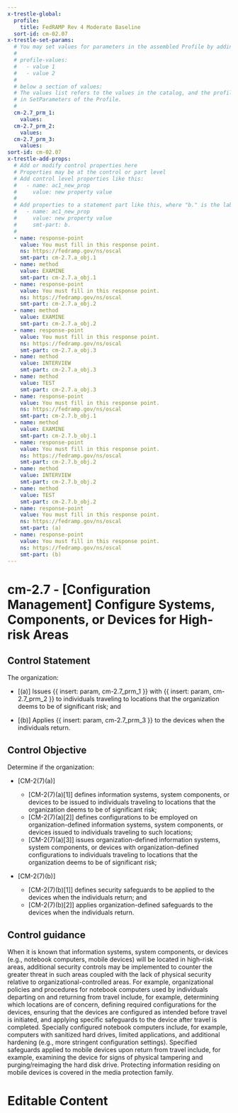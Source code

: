 ```yaml
---
x-trestle-global:
  profile:
    title: FedRAMP Rev 4 Moderate Baseline
  sort-id: cm-02.07
x-trestle-set-params:
  # You may set values for parameters in the assembled Profile by adding
  #
  # profile-values:
  #   - value 1
  #   - value 2
  #
  # below a section of values:
  # The values list refers to the values in the catalog, and the profile-values represent values
  # in SetParameters of the Profile.
  #
  cm-2.7_prm_1:
    values:
  cm-2.7_prm_2:
    values:
  cm-2.7_prm_3:
    values:
sort-id: cm-02.07
x-trestle-add-props:
  # Add or modify control properties here
  # Properties may be at the control or part level
  # Add control level properties like this:
  #   - name: ac1_new_prop
  #     value: new property value
  #
  # Add properties to a statement part like this, where "b." is the label of the target statement part
  #   - name: ac1_new_prop
  #     value: new property value
  #     smt-part: b.
  #
  - name: response-point
    value: You must fill in this response point.
    ns: https://fedramp.gov/ns/oscal
    smt-part: cm-2.7.a_obj.1
  - name: method
    value: EXAMINE
    smt-part: cm-2.7.a_obj.1
  - name: response-point
    value: You must fill in this response point.
    ns: https://fedramp.gov/ns/oscal
    smt-part: cm-2.7.a_obj.2
  - name: method
    value: EXAMINE
    smt-part: cm-2.7.a_obj.2
  - name: response-point
    value: You must fill in this response point.
    ns: https://fedramp.gov/ns/oscal
    smt-part: cm-2.7.a_obj.3
  - name: method
    value: INTERVIEW
    smt-part: cm-2.7.a_obj.3
  - name: method
    value: TEST
    smt-part: cm-2.7.a_obj.3
  - name: response-point
    value: You must fill in this response point.
    ns: https://fedramp.gov/ns/oscal
    smt-part: cm-2.7.b_obj.1
  - name: method
    value: EXAMINE
    smt-part: cm-2.7.b_obj.1
  - name: response-point
    value: You must fill in this response point.
    ns: https://fedramp.gov/ns/oscal
    smt-part: cm-2.7.b_obj.2
  - name: method
    value: INTERVIEW
    smt-part: cm-2.7.b_obj.2
  - name: method
    value: TEST
    smt-part: cm-2.7.b_obj.2
  - name: response-point
    value: You must fill in this response point.
    ns: https://fedramp.gov/ns/oscal
    smt-part: (a)
  - name: response-point
    value: You must fill in this response point.
    ns: https://fedramp.gov/ns/oscal
    smt-part: (b)
---
```


# cm-2.7 - \[Configuration Management\] Configure Systems, Components, or Devices for High-risk Areas

## Control Statement

The organization:

- \[(a)\] Issues {{ insert: param, cm-2.7_prm_1 }} with {{ insert: param, cm-2.7_prm_2 }} to individuals traveling to locations that the organization deems to be of significant risk; and

- \[(b)\] Applies {{ insert: param, cm-2.7_prm_3 }} to the devices when the individuals return.

## Control Objective

Determine if the organization:

- \[CM-2(7)(a)\]

  - \[CM-2(7)(a)[1]\] defines information systems, system components, or devices to be issued to individuals traveling to locations that the organization deems to be of significant risk;
  - \[CM-2(7)(a)[2]\] defines configurations to be employed on organization-defined information systems, system components, or devices issued to individuals traveling to such locations;
  - \[CM-2(7)(a)[3]\] issues organization-defined information systems, system components, or devices with organization-defined configurations to individuals traveling to locations that the organization deems to be of significant risk;

- \[CM-2(7)(b)\]

  - \[CM-2(7)(b)[1]\] defines security safeguards to be applied to the devices when the individuals return; and
  - \[CM-2(7)(b)[2]\] applies organization-defined safeguards to the devices when the individuals return.

## Control guidance

When it is known that information systems, system components, or devices (e.g., notebook computers, mobile devices) will be located in high-risk areas, additional security controls may be implemented to counter the greater threat in such areas coupled with the lack of physical security relative to organizational-controlled areas. For example, organizational policies and procedures for notebook computers used by individuals departing on and returning from travel include, for example, determining which locations are of concern, defining required configurations for the devices, ensuring that the devices are configured as intended before travel is initiated, and applying specific safeguards to the device after travel is completed. Specially configured notebook computers include, for example, computers with sanitized hard drives, limited applications, and additional hardening (e.g., more stringent configuration settings). Specified safeguards applied to mobile devices upon return from travel include, for example, examining the device for signs of physical tampering and purging/reimaging the hard disk drive. Protecting information residing on mobile devices is covered in the media protection family.

# Editable Content

<!-- Make additions and edits below -->
<!-- The above represents the contents of the control as received by the profile, prior to additions. -->
<!-- If the profile makes additions to the control, they will appear below. -->
<!-- The above markdown may not be edited but you may edit the content below, and/or introduce new additions to be made by the profile. -->
<!-- If there is a yaml header at the top, parameter values may be edited. Use --set-parameters to incorporate the changes during assembly. -->
<!-- The content here will then replace what is in the profile for this control, after running profile-assemble. -->
<!-- The added parts in the profile for this control are below.  You may edit them and/or add new ones. -->
<!-- Each addition must have a heading either of the form ## Control my_addition_name -->
<!-- or ## Part a. (where the a. refers to one of the control statement labels.) -->
<!-- "## Control" parts are new parts added after the statement part. -->
<!-- "## Part" parts are new parts added into the top-level statement part with that label. -->
<!-- Subparts may be added with nested hash levels of the form ### My Subpart Name -->
<!-- underneath the parent ## Control or ## Part being added -->
<!-- See https://ibm.github.io/compliance-trestle/tutorials/ssp_profile_catalog_authoring/ssp_profile_catalog_authoring for guidance. -->
